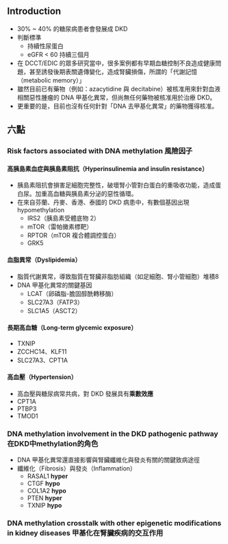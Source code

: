 ## Introduction 
- 30% ~ 40% 的糖尿病患者會發展成 DKD
- 判斷標準
    - 持續性尿蛋白
    - eGFR < 60 持續三個月
- 在 DCCT/EDIC 的眾多研究當中，很多案例都有早期血糖控制不良造成健康問題，甚至誘發後期表關遺傳變化，造成腎臟損傷，所謂的「代謝記憶（metabolic memory）」
- 雖然目前已有藥物（例如：azacytidine 與 decitabine）被核准用來針對血液相關惡性腫瘤的 DNA 甲基化異常，但尚無任何藥物被核准用於治療 DKD。
- 更重要的是，目前也沒有任何針對「DNA 去甲基化異常」的藥物獲得核准。

## 六點
### Risk factors associated with DNA methylation 風險因子
#### 高胰島素血症與胰島素阻抗（Hyperinsulinemia and insulin resistance）
- 胰島素阻抗會損害足細胞完整性，破壞腎小管對白蛋白的重吸收功能，造成蛋白尿。加重高血糖與胰島素分泌的惡性循環。
- 在來自芬蘭、丹麥、香港、泰國的 DKD 病患中，有數個基因出現 hypomethylation
    - IRS2（胰島素受體底物 2）
    - mTOR（雷帕黴素標靶）
    - RPTOR（mTOR 複合體調控蛋白）
    - GRK5
#### 血脂異常（Dyslipidemia）
- 脂質代謝異常，導致脂質在腎臟非脂肪組織（如足細胞、腎小管細胞）堆積8
- DNA 甲基化異常的關鍵基因
    - LCAT（卵磷脂-膽固醇酰轉移酶）
    - SLC27A3（FATP3）
    - SLC1A5（ASCT2）
#### 長期高血糖（Long-term glycemic exposure）
- TXNIP
- ZCCHC14、KLF11
- SLC27A3、CPT1A
#### 高血壓（Hypertension）
- 高血壓與糖尿病常共病，對 DKD 發展具有**乘數效應**
- CPT1A
- PTBP3
- TMOD1

### DNA methylation involvement in the DKD pathogenic pathway 在DKD中methylation的角色
- DNA 甲基化異常還直接影響與腎臟纖維化與發炎有關的關鍵致病途徑
- 纖維化（Fibrosis）與發炎（Inflammation）
	- RASAL1 **hyper**
	- CTGF **hypo**
	- COL1A2 **hypo**
	- PTEN **hyper**
	- TXNIP **hypo**
### DNA methylation crosstalk with other epigenetic modifications in kidney diseases 甲基化在腎臟疾病的交互作用
